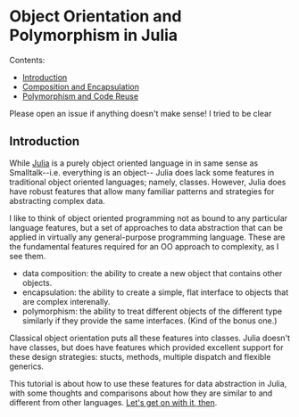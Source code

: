 # Object Orientation and Polymorphism in Julia

Contents:

- [Introduction](README.md)
- [Composition and Encapsulation](./comp-and-encap.ipynb)
- [Polymorphism and Code Reuse](./polymorphism.ipynb)

Please open an issue if anything doesn't make sense! I tried to be clear

## Introduction

While [Julia](https://julialang.org/) is a purely object oriented
language in in same sense as Smalltalk--i.e. everything is an object--
Julia does lack some features in traditional object oriented languages;
namely, classes. However, Julia does have robust features that allow
many familiar patterns and strategies for abstracting complex data.

I like to think of object oriented programming not as bound to any
particular language features, but a set of approaches to data
abstraction that can be applied in virtually any general-purpose
programming language. These are the fundamental features required for an
OO approach to complexity, as I see them.

- data composition: the ability to create a new object that contains
  other objects.
- encapsulation: the ability to create a simple, flat interface to
  objects that are complex interenally.
- polymorphism: the ability to treat different objects of the different
  type similarly if they provide the same interfaces. (Kind of the bonus
  one.)

Classical object orientation puts all these features into classes.
Julia doesn't have classes, but does have features which provided
excellent support for these design strategies: stucts, methods, multiple
dispatch and flexible generics.

This tutorial is about how to use these features for data abstraction in
Julia, with some thoughts and comparisons about how they are similar to
and different from other languages. [Let's get on with it,
then](./comp-and-encap.ipynb).
